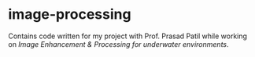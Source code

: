 # image-processing
Contains code written for my project with Prof. Prasad Patil while working on _Image Enhancement & Processing for underwater environments_.